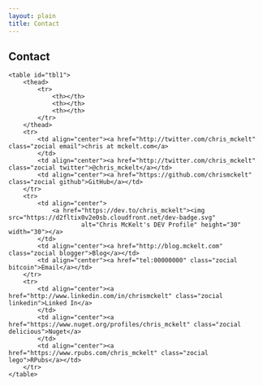 ```yaml
---
layout: plain
title: Contact
---
```

## Contact
<div>
    <link rel="stylesheet" href="https://cdnjs.cloudflare.com/ajax/libs/css-social-buttons/1.3.0/css/zocial.css"
        integrity="sha256-g4vWW6AWJCUHC8m5UorUQcwX/a6Qge0afGGHRN8OrWA=" crossorigin="anonymous" />

    <table id="tbl1">
        <thead>
            <tr>
                <th></th>
                <th></th>
                <th></th>
            </tr>
        </thead>
        <tr>
            <td align="center"><a href="http://twitter.com/chris_mckelt" class="zocial email">chris at mckelt.com</a>
            </td>
            <td align="center"><a href="http://twitter.com/chris_mckelt" class="zocial twitter">@chris_mckelt</a></td>
            <td align="center"><a href="https://github.com/chrismckelt" class="zocial github">GitHub</a></td>
        </tr>
        <tr>
            <td align="center">
                <a href="https://dev.to/chris_mckelt"><img src="https://d2fltix0v2e0sb.cloudfront.net/dev-badge.svg"
                        alt="Chris McKelt's DEV Profile" height="30" width="30"></a>
            </td>
            <td align="center"><a href="http://blog.mckelt.com" class="zocial blogger">Blog</a></td>
            <td align="center"><a href="tel:00000000" class="zocial bitcoin">Email</a></td>
        </tr>
        <tr>
            <td align="center"><a href="http://www.linkedin.com/in/chrismckelt" class="zocial linkedin">Linked In</a>
            </td>
            <td align="center"><a href="https://www.nuget.org/profiles/chris_mckelt" class="zocial delicious">Nuget</a>
            </td>
            <td align="center"><a href="https://www.rpubs.com/chris_mckelt" class="zocial lego">RPubs</a></td>
        </tr>
    </table>
</div>